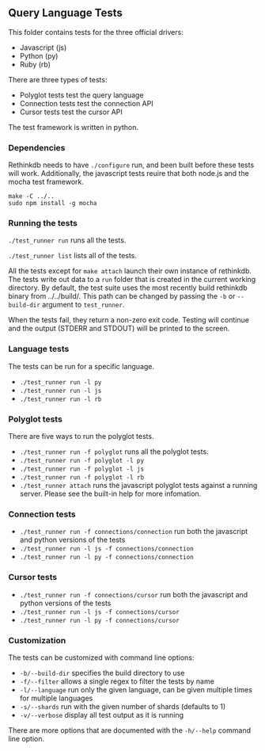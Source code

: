Query Language Tests
--------------------

This folder contains tests for the three official drivers:

* Javascript (js)
* Python (py)
* Ruby (rb)

There are three types of tests:

* Polyglot tests test the query language
* Connection tests test the connection API
* Cursor tests test the cursor API

The test framework is written in python.

### Dependencies

Rethinkdb needs to have `./configure` run, and been built before these tests will work.
Additionally, the javascript tests reuire that both node.js and the mocha test framework.

```
make -C ../..
sudo npm install -g mocha
```

### Running the tests

`./test_runner run` runs all the tests.

`./test_runner list` lists all of the tests.

All the tests except for `make attach` launch their own instance of rethinkdb.
The tests write out data to a `run` folder that is created in the current working directory.
By default, the test suite uses the most recently build rethinkdb binary from ../../build/.
This path can be changed by passing the `-b` or `--build-dir` argument to `test_runner`.

When the tests fail, they return a non-zero exit code. Testing will continue and the
output (STDERR and STDOUT) will be printed to the screen.

### Language tests

The tests can be run for a specific language.

* `./test_runner run -l py`
* `./test_runner run -l js`
* `./test_runner run -l rb`

### Polyglot tests

There are five ways to run the polyglot tests.

* `./test_runner run -f polyglot` runs all the polyglot tests.
* `./test_runner run -f polyglot -l py`
* `./test_runner run -f polyglot -l js`
* `./test_runner run -f polyglot -l rb`
* `./test_runner attach` runs the javascript polyglot tests against a running server. Please see the built-in help for more infomation.

### Connection tests

* `./test_runner run -f connections/connection` run both the javascript and python versions of the tests
* `./test_runner run -l js -f connections/connection`
* `./test_runner run -l py -f connections/connection`

### Cursor tests

* `./test_runner run -f connections/cursor` run both the javascript and python versions of the tests
* `./test_runner run -l js -f connections/cursor`
* `./test_runner run -l py -f connections/cursor`

### Customization

The tests can be customized with command line options:

*  `-b/--build-dir` specifies the build directory to use
*  `-f/--filter` allows a single regex to filter the tests by name
*  `-l/--language` run only the given language, can be given multiple times for multiple languages
*  `-s/--shards` run with the given number of shards (defaults to 1)
*  `-v/--verbose` display all test output as it is running

There are more options that are documented with the `-h/--help` command line option.
